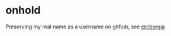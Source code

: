 onhold
======

Preserving my real name as a username on github, see [@cborgia](https://github.com/cborgia)
